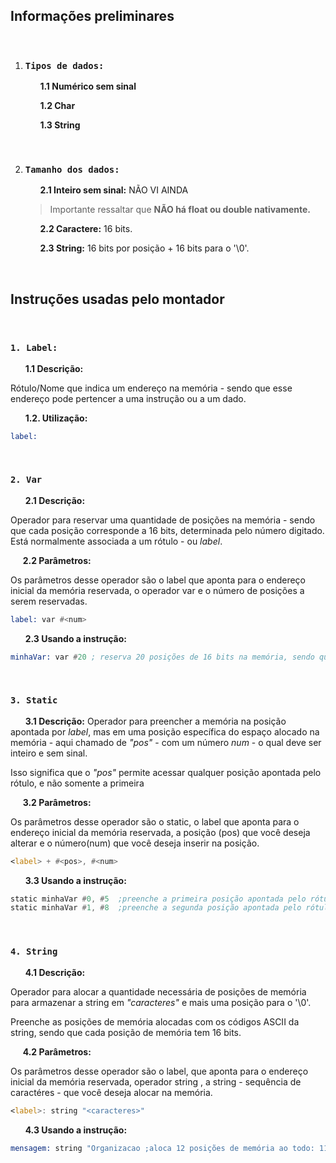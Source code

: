 ## Informações preliminares

<br>

1. ### **`Tipos de dados:`**  
    &nbsp; &nbsp; &nbsp; **1.1 Numérico sem sinal** 

    &nbsp; &nbsp; &nbsp; **1.2 Char**

    &nbsp; &nbsp; &nbsp; **1.3 String**

<br>

2. ### **`Tamanho dos dados:`** 
    
    &nbsp; &nbsp; &nbsp; **2.1 Inteiro sem sinal:** NÃO VI AINDA

    
    > Importante ressaltar que **NÃO há float ou double nativamente.**
    
   
    &nbsp; &nbsp; &nbsp; **2.2 Caractere:** 16 bits.
    

    &nbsp; &nbsp; &nbsp; **2.3 String:** 16 bits por posição + 16 bits para o '\0'.


<br>

## Instruções usadas pelo montador

<br>

### **`1. Label:`** 

 &nbsp; &nbsp; &nbsp; **1.1 Descrição:** 
    
 Rótulo/Nome que indica um endereço na memória - sendo que esse endereço pode pertencer a uma instrução ou a um dado.
    
 &nbsp; &nbsp; &nbsp;  **1.2. Utilização:** 

```asm
label: 
```

<br>

### **`2. Var`**

&nbsp; &nbsp; &nbsp; **2.1 Descrição:**

Operador para reservar uma quantidade de posições na memória - sendo que cada posição corresponde a 16 bits, determinada pelo número digitado. Está normalmente associada a um rótulo - ou *label*. 

&nbsp; &nbsp; &nbsp;**2.2 Parâmetros:**

Os parâmetros desse operador são o label  que aponta para o endereço inicial da memória reservada, o operador var e o número de posições a serem reservadas.
    
```asm
label: var #<num>
```

&nbsp; &nbsp; &nbsp; **2.3 Usando a instrução:**

 ```asm
 minhaVar: var #20 ; reserva 20 posições de 16 bits na memória, sendo que o rótulo "minhaVar" aponta para a primeira posição
 ```

<br> 

### **`3. Static`**

&nbsp; &nbsp; &nbsp; **3.1 Descrição:**
Operador para preencher a memória na posição apontada por *label*, mas em uma posição específica do espaço alocado na memória - aqui chamado de  *"pos"* - com um número *num* - o qual deve ser inteiro e sem sinal.

Isso significa que o *"pos"* permite acessar qualquer posição apontada pelo rótulo, e não somente a primeira

&nbsp; &nbsp; &nbsp;**3.2 Parâmetros:**

Os parâmetros desse operador são o static, o label  que aponta para o endereço inicial da memória reservada, a posição (pos) que você deseja alterar e o número(num) que você deseja inserir na posição.

```asm
<label> + #<pos>, #<num>
```

&nbsp; &nbsp; &nbsp; **3.3 Usando a instrução:**

 ```asm
 static minhaVar #0, #5  ;preenche a primeira posição apontada pelo rótulo "minhaVar" com o número 5
 static minhaVar #1, #8  ;preenche a segunda posição apontada pelo rótulo "minhaVar" com o número 8
 ```
<br> 

### **`4. String`**

&nbsp; &nbsp; &nbsp; **4.1 Descrição:**

Operador para alocar a quantidade necessária de posições de memória para armazenar a string em *"caracteres"* e mais uma posição para o '\0'. 

Preenche as posições de memória alocadas com os códigos ASCII da string, sendo que cada posição de memória tem 16 bits.

&nbsp; &nbsp; &nbsp;**4.2 Parâmetros:**

Os parâmetros desse operador são o label, que aponta para o endereço inicial da memória reservada, operador string , a string - sequência de caractéres - que você deseja alocar na memória.

```asm
<label>: string "<caracteres>"
```


&nbsp; &nbsp; &nbsp; **4.3 Usando a instrução:**

 ```asm
 mensagem: string "Organizacao ;aloca 12 posições de memória ao todo: 11 para todas as letras e mais 1 para '\0' no final. O rótulo "mensagem" aponta para o primeiro caracter da string.
 ```
<br> 

